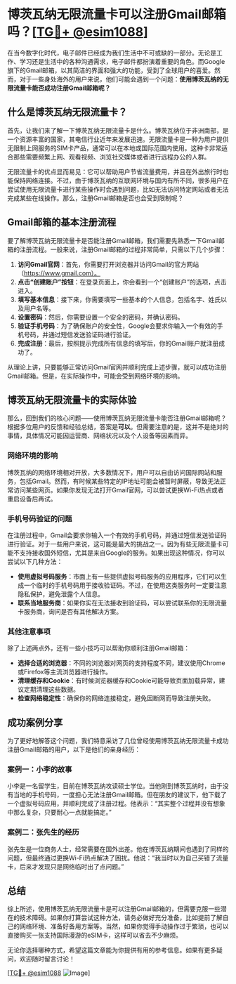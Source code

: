 # 博茨瓦纳无限流量卡可以注册Gmail邮箱吗？[[TG💪+ @esim1088](https://t.me/s/esim1088)]

在当今数字化时代，电子邮件已经成为我们生活中不可或缺的一部分。无论是工作、学习还是生活中的各种沟通需求，电子邮件都扮演着重要的角色。而Google旗下的Gmail邮箱，以其简洁的界面和强大的功能，受到了全球用户的喜爱。然而，对于一些身处海外的用户来说，他们可能会遇到一个问题：**使用博茨瓦纳的无限流量卡能否成功注册Gmail邮箱呢？**

## 什么是博茨瓦纳无限流量卡？

首先，让我们来了解一下博茨瓦纳无限流量卡是什么。博茨瓦纳位于非洲南部，是一个资源丰富的国家，其电信行业近年来发展迅速。无限流量卡是一种为用户提供无限制上网服务的SIM卡产品，通常可以在本地或国际范围内使用。这种卡非常适合那些需要频繁上网、观看视频、浏览社交媒体或者进行远程办公的人群。

无限流量卡的优点显而易见：它可以帮助用户节省流量费用，并且在外出旅行时也能保持网络连接。不过，由于博茨瓦纳的互联网环境与国内有所不同，很多用户在尝试使用无限流量卡进行某些操作时会遇到问题，比如无法访问特定网站或者无法完成某些在线操作。那么，注册Gmail邮箱是否也会受到限制呢？

## Gmail邮箱的基本注册流程

要了解博茨瓦纳无限流量卡是否能注册Gmail邮箱，我们需要先熟悉一下Gmail邮箱的注册流程。一般来说，注册Gmail邮箱的过程非常简单，只需以下几个步骤：

1. **访问Gmail官网**：首先，你需要打开浏览器并访问Gmail的官方网站（https://www.gmail.com）。
2. **点击“创建账户”按钮**：在登录页面上，你会看到一个“创建账户”的选项，点击进入。
3. **填写基本信息**：接下来，你需要填写一些基本的个人信息，包括名字、姓氏以及用户名等。
4. **设置密码**：然后，你需要设置一个安全的密码，并确认密码。
5. **验证手机号码**：为了确保账户的安全性，Google会要求你输入一个有效的手机号码，并通过短信发送验证码进行验证。
6. **完成注册**：最后，按照提示完成所有信息的填写后，你的Gmail账户就注册成功了。

从理论上讲，只要能够正常访问Gmail官网并顺利完成上述步骤，就可以成功注册Gmail邮箱。但是，在实际操作中，可能会受到网络环境的影响。

## 博茨瓦纳无限流量卡的实际体验

那么，回到我们的核心问题——使用博茨瓦纳无限流量卡能否注册Gmail邮箱呢？根据多位用户的反馈和经验总结，答案是**可以**。但需要注意的是，这并不是绝对的事情，具体情况可能因运营商、网络状况以及个人设备等因素而异。

### 网络环境的影响

博茨瓦纳的网络环境相对开放，大多数情况下，用户可以自由访问国际网站和服务，包括Gmail。然而，有时候某些特定的IP地址可能会被暂时屏蔽，导致无法正常访问某些网页。如果你发现无法打开Gmail官网，可以尝试更换Wi-Fi热点或者重启设备后再试。

### 手机号码验证的问题

在注册过程中，Gmail会要求你输入一个有效的手机号码，并通过短信发送验证码进行验证。对于一些用户来说，这可能是最大的挑战之一。因为有些无限流量卡可能不支持接收国外短信，尤其是来自Google的服务。如果出现这种情况，你可以尝试以下几种方法：

- **使用虚拟号码服务**：市面上有一些提供虚拟号码服务的应用程序，它们可以生成一个临时的手机号码用于接收验证码。不过，在使用这类服务时一定要注意隐私保护，避免泄露个人信息。
- **联系当地服务商**：如果你实在无法接收到验证码，可以尝试联系你的无限流量卡服务商，询问是否有其他解决方案。

### 其他注意事项

除了上述两点外，还有一些小技巧可以帮助你顺利注册Gmail邮箱：

- **选择合适的浏览器**：不同的浏览器对网页的支持程度不同，建议使用Chrome或Firefox等主流浏览器进行操作。
- **清理缓存和Cookie**：有时候浏览器缓存和Cookie可能导致页面加载异常，建议定期清理这些数据。
- **检查网络稳定性**：确保你的网络连接稳定，避免因断网而导致注册失败。

## 成功案例分享

为了更好地解答这个问题，我们特意采访了几位曾经使用博茨瓦纳无限流量卡成功注册Gmail邮箱的用户，以下是他们的亲身经历：

### 案例一：小李的故事

小李是一名留学生，目前在博茨瓦纳攻读硕士学位。当他刚到博茨瓦纳时，由于没有当地的手机号码，一度担心无法注册Gmail邮箱。但在朋友的建议下，他下载了一个虚拟号码应用，并顺利完成了注册过程。他表示：“其实整个过程并没有想象中那么复杂，只要耐心一点就能搞定。”

### 案例二：张先生的经历

张先生是一位商务人士，经常需要在国外出差。他在博茨瓦纳期间也遇到了同样的问题，但最终通过更换Wi-Fi热点解决了困扰。他说：“我当时以为自己买错了流量卡，后来才发现只是网络临时出了点问题。”

## 总结

综上所述，使用博茨瓦纳无限流量卡是可以注册Gmail邮箱的，但需要克服一些潜在的技术障碍。如果你打算尝试这种方法，请务必做好充分准备，比如提前了解自己的网络环境、准备好备用方案等。当然，如果你觉得手动操作过于繁琐，也可以直接购买一张支持国际漫游的eSIM卡，这样可以省去不少麻烦。

无论你选择哪种方式，希望这篇文章能为你提供有用的参考信息。如果有更多疑问，欢迎随时留言讨论！

[[TG💪+ @esim1088](https://t.me/s/esim1088) ![Image](https://i.postimg.cc/4NQfJmqS/Snipaste-2025-05-13-00-14-12.png)]